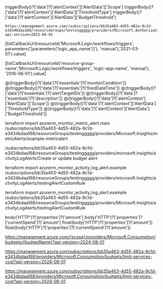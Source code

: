 triggerBody()?['data']?['alertContext']['AlertData']['Scope']
triggerBody()?['data']?['alertContext']['AlertData']['ThresholdType']
triggerBody()?['data']?['alertContext']['AlertData']['BudgetThreshold']

```http-put-delete
https://management.azure.com//subscriptions/bb35a463-4d55-482a-9c1d-e3434bdaa168/resourceGroups/testinggggg/providers/Microsoft.Authorization/policyAssignments/testingassignment?api-version=2023-04-01

```

[listCallbackUrl(resourceId('Microsoft.Logic/workflows/triggers', parameters('[parameters('logic_app_name')]'), 'manual'),'2021-03-01').value]

[listCallbackUrl(resourceId('resource-group-name','Microsoft.Logic/workflows/triggers', 'logic-app-name', 'manual'), '2016-06-01').value]

@{triggerBody()?['data']?['essentials']?['monitorCondition']}
@{triggerBody()?['data']?['essentials']?['firedDateTime']}
@{triggerBody()?['data']?['essentials']?['alertTargetIDs']}
@{triggerBody()?['data']?['essentials']?['description']}
@{triggerBody()?['data']?['alertContext']['AlertData']['Scope']} 
@{triggerBody()?['data']?['alertContext']['AlertData']['ThresholdType']}
@{triggerBody()?['data']?['alertContext']['AlertData']['BudgetThreshold']}


terraform import azurerm_monitor_metric_alert.main /subscriptions/bb35a463-4d55-482a-9c1d-e3434bdaa168/resourceGroups/testinggggg/providers/Microsoft.Insights/metricAlerts/example-metricalert

/subscriptions/bb35a463-4d55-482a-9c1d-e3434bdaa168/resourceGroups/testinggggg/providers/microsoft.insights/activityLogAlerts/Create or update budget alert

terraform import azurerm_monitor_activity_log_alert.example /subscriptions/bb35a463-4d55-482a-9c1d-e3434bdaa168/resourceGroups/testinggggg/providers/microsoft.Insights/activityLogAlerts/testingAlertCustomRule

terraform import azurerm_monitor_activity_log_alert.example /subscriptions/bb35a463-4d55-482a-9c1d-e3434bdaa168/resourceGroups/testinggggg/providers/Microsoft.Insights/activityLogAlerts/testingAlertCustomRule

body('HTTP')?['properties']?['amount']
body('HTTP')?['properties']?['currentSpend']?['amount']
float(body('HTTP')?['properties']?['amount'])
float(body('HTTP')?['properties']?['currentSpend']?['amount'])

https://management.azure.com/{scope}/providers/Microsoft.Consumption/budgets/{budgetName}?api-version=2024-08-01

https://management.azure.com/subscriptions/bb35a463-4d55-482a-9c1d-e3434bdaa168/providers/Microsoft.Consumption/budgets/limit-services-cost?api-version=2024-08-01

https://management.azure.com/subscriptions/bb35a463-4d55-482a-9c1d-e3434bdaa168/providers/Microsoft.Consumption/budgets/limit-services-cost?api-version=2024-08-01
